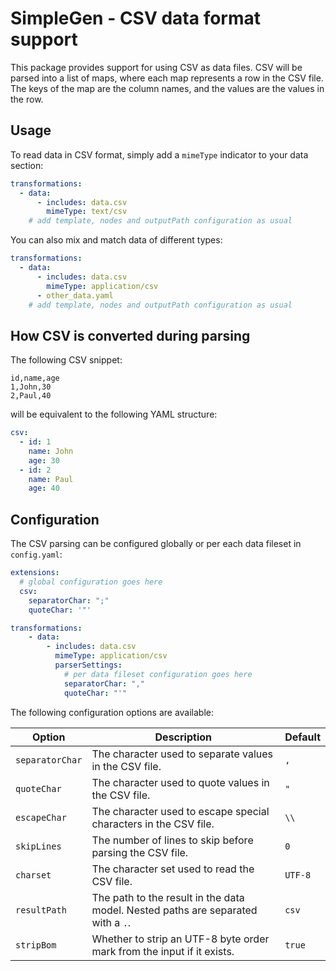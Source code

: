 # SimpleGen - CSV data format support

This package provides support for using CSV as data files. CSV will be parsed into a list of maps, where each map represents a row in the CSV file. The keys of the map are the column names, and the values are the values in the row.

## Usage
To read data in CSV format, simply add a `mimeType` indicator to your data section:

```yaml
transformations:
  - data:
      - includes: data.csv
        mimeType: text/csv
    # add template, nodes and outputPath configuration as usual
```

You can also mix and match data of different types:

```yaml
transformations:
  - data:
      - includes: data.csv
        mimeType: application/csv
      - other_data.yaml
    # add template, nodes and outputPath configuration as usual
```
## How CSV is converted during parsing
The following CSV snippet:

```csv
id,name,age
1,John,30
2,Paul,40
```


will be equivalent to the following YAML structure:

```yaml
csv:
  - id: 1
    name: John
    age: 30
  - id: 2
    name: Paul
    age: 40
```

## Configuration

The CSV parsing can be configured globally or per each data fileset in `config.yaml`:

```yaml
extensions:
  # global configuration goes here
  csv:
    separatorChar: ";"
    quoteChar: '"'

transformations:
    - data:
        - includes: data.csv
          mimeType: application/csv
          parserSettings:
            # per data fileset configuration goes here
            separatorChar: ","
            quoteChar: "'"
```

The following configuration options are available:

| Option          | Description                                                                      | Default |
|-----------------|----------------------------------------------------------------------------------|---------|
| `separatorChar` | The character used to separate values in the CSV file.                           | `,`     |
| `quoteChar`     | The character used to quote values in the CSV file.                              | `"`     |
| `escapeChar`    | The character used to escape special characters in the CSV file.                 | `\\`    |
| `skipLines`     | The number of lines to skip before parsing the CSV file.                         | `0`     |
| `charset`       | The character set used to read the CSV file.                                     | `UTF-8` |
| `resultPath`    | The path to the result in the data model. Nested paths are separated with a `.`. | `csv`   |    
| `stripBom`      | Whether to strip an UTF-8 byte order mark from the input if it exists.           | `true`  |




